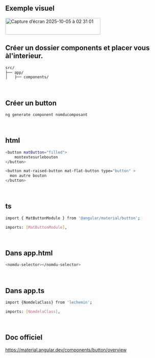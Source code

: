 ## Exemple visuel


<img width="298" height="52" alt="Capture d’écran 2025-10-05 à 02 31 01" src="https://github.com/user-attachments/assets/f0804786-8403-4187-990e-5e88f2c9860b" />

<br>

## Créer un dossier components et placer vous àl'interieur. 



```bash
src/
├── app/
│   ├── components/
```
<br>

## Créer un button

```bash
ng generate component nomducomposant
```

<br>

## html

```bash
<button matButton="filled">
	montextesurlebouton
</button>

<button mat-raised-button mat-flat-button type="button" >
  mon autre bouton
</button>

```

<br>

## ts 

```bash
import { MatButtonModule } from '@angular/material/button';

imports: [MatButtonModule],
```
<br>

## Dans app.html 

```bash
<nomdu-selector></nomdu-selector>
```
<br>

## Dans app.ts

```bash
import {NomdelaClass} from 'lechemin';

imports: [NomdelaClass],

```

<br>

## Doc officiel

https://material.angular.dev/components/button/overview


